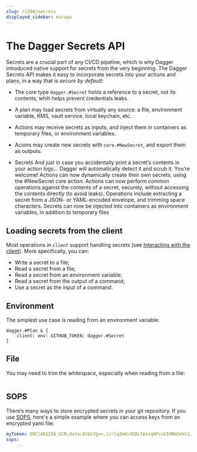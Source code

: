 ```yaml
---
slug: /1204/secrets
displayed_sidebar: europa
---
```


# The Dagger Secrets API

Secrets are a crucial part of any CI/CD pipeline, which is why Dagger introduced native support for secrets from the very beginning. The Dagger Secrets API makes it easy to incorporate secrets into your actions and plans, in a way that is *secure by default*:

* The core type `dagger.#Secret` holds a reference to a secret, not its contents, whih helps prevent credentials leaks.
* A plan may load secrets from virtually any source: a file, environment variable, KMS, vault service, local keychain, etc.
* Actions may receive secrets as inputs, and inject them in containers as temporary files, or environment variables.
* Acions may create new secrets with `core.#NewSecret`, and export them as outputs.

* Secrets And just in case you accidentally print a secret’s contents in your action logs… Dagger will automatically detect it and scrub it. You’re welcome!
Actions can now dynamically create their own secrets, using the #NewSecret core action.
Actions can now perform common operations against the contents of a secret, securely, without accessing the contents directly (to avoid leaks). Operations include extracting a secret from a JSON- or YAML-encoded envelope, and trimming space characters.
Secrets can now be injected into containers as environment variables, in addition to temporary files



## Loading secrets from the client

Most operations in `client` support handling secrets (see [Interacting with the client](./1203-client.md)). More specifically, you can:

- Write a secret to a file;
- Read a secret from a file;
- Read a secret from an environment variable;
- Read a secret from the output of a command;
- Use a secret as the input of a command.

## Environment

The simplest use case is reading from an environment variable:

```cue
dagger.#Plan & {
    client: env: GITHUB_TOKEN: dagger.#Secret
}
```

## File

You may need to trim the whitespace, especially when reading from a file:

```cue file=../tests/core-concepts/secrets/plans/file.cue
```

## SOPS

There’s many ways to store encrypted secrets in your git repository. If you use [SOPS](https://github.com/mozilla/sops), here's a simple example where you can access keys from an encrypted yaml file:

```yaml title="secrets.yaml"
myToken: ENC[AES256_GCM,data:AlUz7g==,iv:lq3mHi4GDLfAssqhPcuUIHMm5eVzJ/EpM+q7RHGCROU=,tag:dzbT5dEGhMnHbiRTu4bHdg==,type:str]
sops:
    ...
```

```cue file=../tests/core-concepts/secrets/plans/sops.cue title="main.cue"
```
